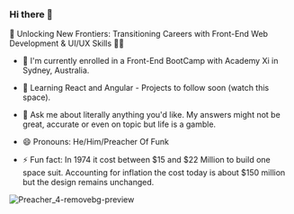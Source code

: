 ### Hi there 👋

🚀 Unlocking New Frontiers: Transitioning Careers with Front-End Web Development & UI/UX Skills 🎨✨

- 🔭 I'm currently enrolled in a Front-End BootCamp with Academy Xi in Sydney, Australia. 

- 🌱 Learning React and Angular - Projects to follow soon (watch this space).

- 💬 Ask me about literally anything you'd like. My answers might not be great, accurate or even on topic but life is a gamble. 

- 😄 Pronouns: He/Him/Preacher Of Funk 

- ⚡ Fun fact: In 1974 it cost between $15 and $22 Million to build one space suit. Accounting for inflation the cost today is about $150 million but the design remains unchanged.
  
![Preacher_4-removebg-preview](https://github.com/keanbayneslow/keanbayneslow/assets/73255868/fc6bd328-b9f5-4572-8b19-8484c6a475e8)
